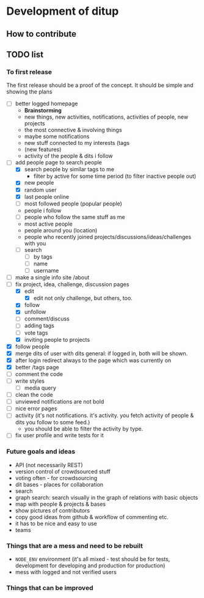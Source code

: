 # Development of ditup

## How to contribute

## TODO list

### To first release

The first release should be a proof of the concept. It should be simple and showing the plans

- [ ] better logged homepage
    - __Brainstorming__
    - new things, new activities, notifications, activities of people, new projects
    - the most connective & involving things
    - maybe some notifications
    - new stuff connected to my interests (tags
    - (new features)
    - activity of the people & dits i follow
- [ ] add people page to search people
    - [x] search people by similar tags to me
        - filter by active for some time period (to filter inactive people out)
    - [x] new people
    - [x] random user
    - [x] last people online
    - [ ] most followed people (popular people)
    - people i follow
    - [ ] people who follow the same stuff as me
    - most active people
    - people around you (location)
    - people who recently joined projects/discussions/ideas/challenges with you
    - [ ] search
        - [ ] by tags
        - [ ] name
        - [ ] username
- [ ] make a single info site /about
- [ ] fix project, idea, challenge, discussion pages
    - [x] edit
        - [x] edit not only challenge, but others, too.
    - [x] follow
    - [x] unfollow
    - [ ] comment/discuss
    - [ ] adding tags
    - [ ] vote tags
    - [x] inviting people to projects
- [x] follow people
- [x] merge dits of user with dits general: if logged in, both will be shown.
- [x] after login redirect always to the page which was currently on
- [x] better /tags page
- [ ] comment the code
- [ ] write styles
    - [ ] media query
- [ ] clean the code
- [ ] unviewed notifications are not bold
- [ ] nice error pages
- [ ] activity (it's not notifications. it's activity. you fetch activity of people & dits you follow to some feed.)
    - you should be able to filter the activity by type.
- [ ] fix user profile and write tests for it

### Future goals and ideas

- API (not necessarily REST)
- version control of crowdsourced stuff
- voting often - for crowdsourcing
- dit bases - places for collaboration
- search
- graph search: search visually in the graph of relations with basic objects
- map with people & projects & bases
- show pictures of contributors
- copy good ideas from github & workflow of commenting etc.
- it has to be nice and easy to use
- teams

### Things that are a mess and need to be rebuilt

- `NODE_ENV` environment (it's all mixed - test should be for tests, development for developing and production for production)
- mess with logged and not verified users

### Things that can be improved

